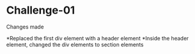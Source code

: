 # Challenge-01

Changes made

*Replaced the first div element with a header element
*Inside the header element, changed the div elements to section elements
